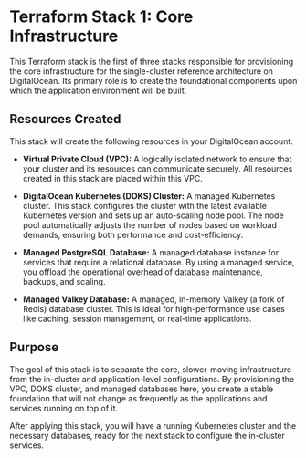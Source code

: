 # Terraform Stack 1: Core Infrastructure

This Terraform stack is the first of three stacks responsible for provisioning the core infrastructure for the single-cluster reference architecture on DigitalOcean. Its primary role is to create the foundational components upon which the application environment will be built.

## Resources Created

This stack will create the following resources in your DigitalOcean account:

- **Virtual Private Cloud (VPC):** A logically isolated network to ensure that your cluster and its resources can communicate securely. All resources created in this stack are placed within this VPC.

- **DigitalOcean Kubernetes (DOKS) Cluster:** A managed Kubernetes cluster. This stack configures the cluster with the latest available Kubernetes version and sets up an auto-scaling node pool. The node pool automatically adjusts the number of nodes based on workload demands, ensuring both performance and cost-efficiency.

- **Managed PostgreSQL Database:** A managed database instance for services that require a relational database. By using a managed service, you offload the operational overhead of database maintenance, backups, and scaling.

- **Managed Valkey Database:** A managed, in-memory Valkey (a fork of Redis) database cluster. This is ideal for high-performance use cases like caching, session management, or real-time applications.

## Purpose

The goal of this stack is to separate the core, slower-moving infrastructure from the in-cluster and application-level configurations. By provisioning the VPC, DOKS cluster, and managed databases here, you create a stable foundation that will not change as frequently as the applications and services running on top of it.

After applying this stack, you will have a running Kubernetes cluster and the necessary databases, ready for the next stack to configure the in-cluster services.
